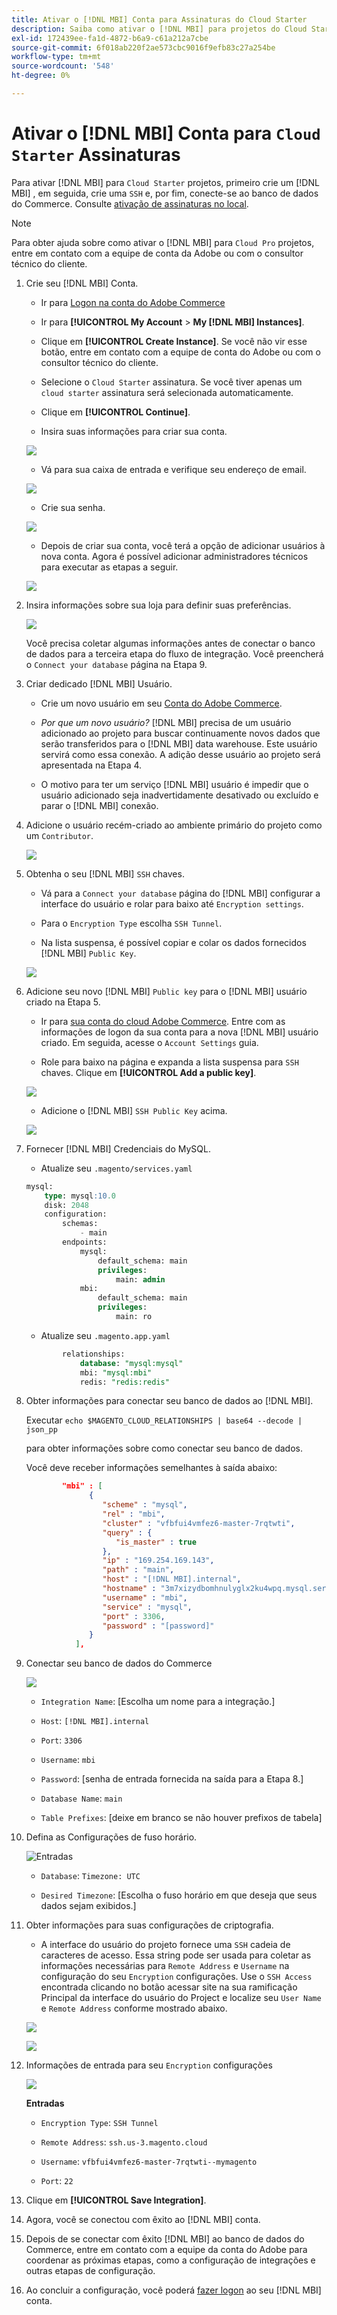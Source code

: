 ```yaml
---
title: Ativar o [!DNL MBI] Conta para Assinaturas do Cloud Starter
description: Saiba como ativar o [!DNL MBI] para projetos do Cloud Starter.
exl-id: 172439ee-fa1d-4872-b6a9-c61a212a7cbe
source-git-commit: 6f018ab220f2ae573cbc9016f9efb83c27a254be
workflow-type: tm+mt
source-wordcount: '548'
ht-degree: 0%

---
```


# Ativar o [!DNL MBI] Conta para `Cloud Starter` Assinaturas

Para ativar [!DNL MBI] para `Cloud Starter` projetos, primeiro crie um [!DNL MBI] , em seguida, crie uma `SSH` e, por fim, conecte-se ao banco de dados do Commerce. Consulte [ativação de assinaturas no local](../getting-started/onpremise-activation.md).

>[!NOTE]
>
>Para obter ajuda sobre como ativar o [!DNL MBI] para `Cloud Pro` projetos, entre em contato com a equipe de conta da Adobe ou com o consultor técnico do cliente.

1. Crie seu [!DNL MBI] Conta.

   - Ir para [Logon na conta do Adobe Commerce](https://account.magento.com/customer/account/login)

   - Ir para **[!UICONTROL My Account** > **My [!DNL MBI] Instances]**.

   - Clique em **[!UICONTROL Create Instance]**. Se você não vir esse botão, entre em contato com a equipe de conta do Adobe ou com o consultor técnico do cliente.

   - Selecione o `Cloud Starter` assinatura. Se você tiver apenas um `cloud starter` assinatura será selecionada automaticamente.

   - Clique em **[!UICONTROL Continue]**.

   - Insira suas informações para criar sua conta.

   ![](../assets/create-account-2.png)

   - Vá para sua caixa de entrada e verifique seu endereço de email.

   ![](../assets/create-account-3.png)

   - Crie sua senha.

   ![](../assets/create-account-4.png)

   - Depois de criar sua conta, você terá a opção de adicionar usuários à nova conta. Agora é possível adicionar administradores técnicos para executar as etapas a seguir.

   ![](../assets/create-account-5.png)

1. Insira informações sobre sua loja para definir suas preferências.

   ![](../assets/create-account-6.png)

   Você precisa coletar algumas informações antes de conectar o banco de dados para a terceira etapa do fluxo de integração. Você preencherá o `Connect your database` página na Etapa 9.

1. Criar dedicado [!DNL MBI] Usuário.

   - Crie um novo usuário em seu [Conta do Adobe Commerce](https://accounts.magento.com).

   - _Por que um novo usuário?_ [!DNL MBI] precisa de um usuário adicionado ao projeto para buscar continuamente novos dados que serão transferidos para o [!DNL MBI] data warehouse. Este usuário servirá como essa conexão. A adição desse usuário ao projeto será apresentada na Etapa 4.

   - O motivo para ter um serviço [!DNL MBI] usuário é impedir que o usuário adicionado seja inadvertidamente desativado ou excluído e parar o [!DNL MBI] conexão.

1. Adicione o usuário recém-criado ao ambiente primário do projeto como um `Contributor`.

   ![](../assets/create-account-7.png)

1. Obtenha o seu [!DNL MBI] `SSH` chaves.

   - Vá para a `Connect your database` página do [!DNL MBI] configurar a interface do usuário e rolar para baixo até `Encryption settings`.

   - Para o `Encryption Type` escolha `SSH Tunnel`.

   - Na lista suspensa, é possível copiar e colar os dados fornecidos [!DNL MBI] `Public Key`.

   ![](../assets/create-account-8.png)

1. Adicione seu novo [!DNL MBI] `Public key` para o [!DNL MBI] usuário criado na Etapa 5.

   - Ir para [sua conta do cloud Adobe Commerce](https://accounts.magento.cloud/). Entre com as informações de logon da sua conta para a nova [!DNL MBI] usuário criado. Em seguida, acesse o `Account Settings` guia.

   - Role para baixo na página e expanda a lista suspensa para `SSH` chaves. Clique em **[!UICONTROL Add a public key]**.

   ![](../assets/create-account-9.png)

   - Adicione o [!DNL MBI] `SSH Public Key` acima.

   ![](../assets/create-account-10.png)

1. Fornecer [!DNL MBI] Credenciais do MySQL.

   - Atualize seu `.magento/services.yaml`

   ```sql
   mysql:
       type: mysql:10.0
       disk: 2048
       configuration:
           schemas:
               - main
           endpoints:
               mysql:
                   default_schema: main
                   privileges:
                       main: admin
               mbi:
                   default_schema: main
                   privileges:
                       main: ro
   ```

   - Atualize seu `.magento.app.yaml`

   ```sql
           relationships:
               database: "mysql:mysql"
               mbi: "mysql:mbi"
               redis: "redis:redis"
   ```

1. Obter informações para conectar seu banco de dados ao [!DNL MBI].

   Executar
   `echo $MAGENTO_CLOUD_RELATIONSHIPS | base64 --decode | json_pp`

   para obter informações sobre como conectar seu banco de dados.

   Você deve receber informações semelhantes à saída abaixo:

   ```json
           "mbi" : [
                 {
                    "scheme" : "mysql",
                    "rel" : "mbi",
                    "cluster" : "vfbfui4vmfez6-master-7rqtwti",
                    "query" : {
                       "is_master" : true
                    },
                    "ip" : "169.254.169.143",
                    "path" : "main",
                    "host" : "[!DNL MBI].internal",
                    "hostname" : "3m7xizydbomhnulyglx2ku4wpq.mysql.service._.magentosite.cloud",
                    "username" : "mbi",
                    "service" : "mysql",
                    "port" : 3306,
                    "password" : "[password]"
                 }
              ],
   ```

1. Conectar seu banco de dados do Commerce

   ![](../assets/create-account-11.png)

   - `Integration Name`: [Escolha um nome para a integração.]

   - `Host`: `[!DNL MBI].internal`

   - `Port`: `3306`

   - `Username`: `mbi`

   - `Password`: [senha de entrada fornecida na saída para a Etapa 8.]

   - `Database Name`: `main`

   - `Table Prefixes`: [deixe em branco se não houver prefixos de tabela]

1. Defina as Configurações de fuso horário.

   ![Entradas](../assets/create-account-12.png)

   - `Database`: `Timezone: UTC`

   - `Desired Timezone`: [Escolha o fuso horário em que deseja que seus dados sejam exibidos.]

1. Obter informações para suas configurações de criptografia.

   - A interface do usuário do projeto fornece uma `SSH` cadeia de caracteres de acesso. Essa string pode ser usada para coletar as informações necessárias para `Remote Address` e `Username` na configuração do seu `Encryption` configurações. Use o `SSH Access` encontrada clicando no botão acessar site na sua ramificação Principal da interface do usuário do Project e localize seu `User Name` e `Remote Address` conforme mostrado abaixo.

   ![](../assets/create-account-13.png)

   ![](../assets/create-account-14.png)

1. Informações de entrada para seu `Encryption` configurações

   ![](../assets/create-account-15.png)

   **Entradas**

   - `Encryption Type`: `SSH Tunnel`

   - `Remote Address`: `ssh.us-3.magento.cloud`

   - `Username`: `vfbfui4vmfez6-master-7rqtwti--mymagento`

   - `Port`: `22`

1. Clique em **[!UICONTROL Save Integration]**.

1. Agora, você se conectou com êxito ao [!DNL MBI] conta.

1. Depois de se conectar com êxito [!DNL MBI] ao banco de dados do Commerce, entre em contato com a equipe da conta do Adobe para coordenar as próximas etapas, como a configuração de integrações e outras etapas de configuração.

1. Ao concluir a configuração, você poderá [fazer logon](../getting-started/sign-in.md) ao seu [!DNL MBI] conta.
